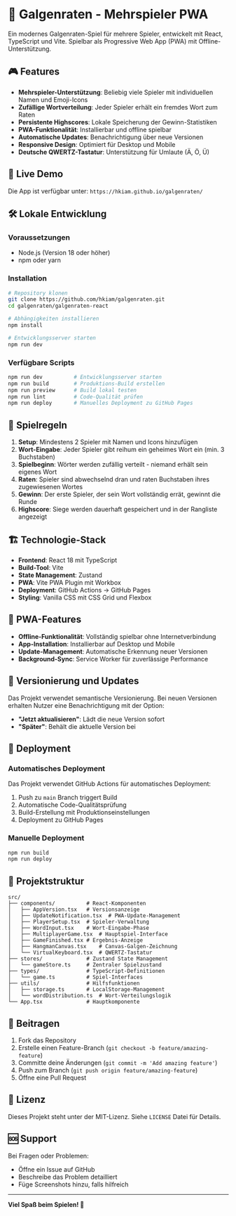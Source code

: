 # 🎯 Galgenraten - Mehrspieler PWA

Ein modernes Galgenraten-Spiel für mehrere Spieler, entwickelt mit React, TypeScript und Vite. Spielbar als Progressive Web App (PWA) mit Offline-Unterstützung.

## 🎮 Features

- **Mehrspieler-Unterstützung**: Beliebig viele Spieler mit individuellen Namen und Emoji-Icons
- **Zufällige Wortverteilung**: Jeder Spieler erhält ein fremdes Wort zum Raten
- **Persistente Highscores**: Lokale Speicherung der Gewinn-Statistiken
- **PWA-Funktionalität**: Installierbar und offline spielbar
- **Automatische Updates**: Benachrichtigung über neue Versionen
- **Responsive Design**: Optimiert für Desktop und Mobile
- **Deutsche QWERTZ-Tastatur**: Unterstützung für Umlaute (Ä, Ö, Ü)

## 🚀 Live Demo

Die App ist verfügbar unter: `https://hkiam.github.io/galgenraten/`

## 🛠️ Lokale Entwicklung

### Voraussetzungen

- Node.js (Version 18 oder höher)
- npm oder yarn

### Installation

```bash
# Repository klonen
git clone https://github.com/hkiam/galgenraten.git
cd galgenraten/galgenraten-react

# Abhängigkeiten installieren
npm install

# Entwicklungsserver starten
npm run dev
```

### Verfügbare Scripts

```bash
npm run dev          # Entwicklungsserver starten
npm run build        # Produktions-Build erstellen
npm run preview      # Build lokal testen
npm run lint         # Code-Qualität prüfen
npm run deploy       # Manuelles Deployment zu GitHub Pages
```

## 🎯 Spielregeln

1. **Setup**: Mindestens 2 Spieler mit Namen und Icons hinzufügen
2. **Wort-Eingabe**: Jeder Spieler gibt reihum ein geheimes Wort ein (min. 3 Buchstaben)
3. **Spielbeginn**: Wörter werden zufällig verteilt - niemand erhält sein eigenes Wort
4. **Raten**: Spieler sind abwechselnd dran und raten Buchstaben ihres zugewiesenen Wortes
5. **Gewinn**: Der erste Spieler, der sein Wort vollständig errät, gewinnt die Runde
6. **Highscore**: Siege werden dauerhaft gespeichert und in der Rangliste angezeigt

## 🏗️ Technologie-Stack

- **Frontend**: React 18 mit TypeScript
- **Build-Tool**: Vite
- **State Management**: Zustand
- **PWA**: Vite PWA Plugin mit Workbox
- **Deployment**: GitHub Actions → GitHub Pages
- **Styling**: Vanilla CSS mit CSS Grid und Flexbox

## 📱 PWA-Features

- **Offline-Funktionalität**: Vollständig spielbar ohne Internetverbindung
- **App-Installation**: Installierbar auf Desktop und Mobile
- **Update-Management**: Automatische Erkennung neuer Versionen
- **Background-Sync**: Service Worker für zuverlässige Performance

## 🔄 Versionierung und Updates

Das Projekt verwendet semantische Versionierung. Bei neuen Versionen erhalten Nutzer eine Benachrichtigung mit der Option:

- **"Jetzt aktualisieren"**: Lädt die neue Version sofort
- **"Später"**: Behält die aktuelle Version bei

## 🚢 Deployment

### Automatisches Deployment

Das Projekt verwendet GitHub Actions für automatisches Deployment:

1. Push zu `main` Branch triggert Build
2. Automatische Code-Qualitätsprüfung
3. Build-Erstellung mit Produktionseinstellungen
4. Deployment zu GitHub Pages

### Manuelle Deployment

```bash
npm run build
npm run deploy
```

## 📂 Projektstruktur

```
src/
├── components/          # React-Komponenten
│   ├── AppVersion.tsx   # Versionsanzeige
│   ├── UpdateNotification.tsx  # PWA-Update-Management
│   ├── PlayerSetup.tsx  # Spieler-Verwaltung
│   ├── WordInput.tsx    # Wort-Eingabe-Phase
│   ├── MultiplayerGame.tsx  # Hauptspiel-Interface
│   ├── GameFinished.tsx # Ergebnis-Anzeige
│   ├── HangmanCanvas.tsx    # Canvas-Galgen-Zeichnung
│   └── VirtualKeyboard.tsx  # QWERTZ-Tastatur
├── stores/              # Zustand State Management
│   └── gameStore.ts     # Zentraler Spielzustand
├── types/               # TypeScript-Definitionen
│   └── game.ts          # Spiel-Interfaces
├── utils/               # Hilfsfunktionen
│   ├── storage.ts       # LocalStorage-Management
│   └── wordDistribution.ts  # Wort-Verteilungslogik
└── App.tsx              # Hauptkomponente
```

## 🤝 Beitragen

1. Fork das Repository
2. Erstelle einen Feature-Branch (`git checkout -b feature/amazing-feature`)
3. Committe deine Änderungen (`git commit -m 'Add amazing feature'`)
4. Push zum Branch (`git push origin feature/amazing-feature`)
5. Öffne eine Pull Request

## 📄 Lizenz

Dieses Projekt steht unter der MIT-Lizenz. Siehe `LICENSE` Datei für Details.

## 🆘 Support

Bei Fragen oder Problemen:

- Öffne ein Issue auf GitHub
- Beschreibe das Problem detailliert
- Füge Screenshots hinzu, falls hilfreich

---

**Viel Spaß beim Spielen! 🎉**
